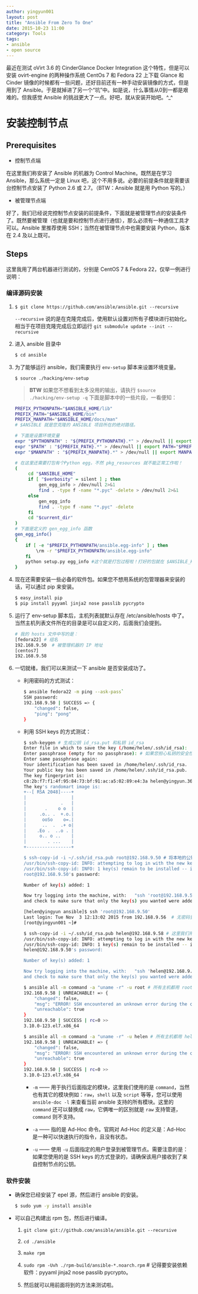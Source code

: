 ```yaml
---
author: yingyun001
layout: post
title: "Ansible From Zero To One"
date: 2015-10-23 11:00
category: Tools
tags:
- ansible
- open source
---
```


最近在测试 oVirt 3.6 的 CinderGlance Docker Integration 这个特性，但是可以安装 ovirt-engine 的两种操作系统 CentOs 7 和 Fedora 22 上下载 Glance 和 Cinder 镜像的时候都有一些问题，还好目前还有一种手动安装镜像的方式，但是用到了 Ansible。于是就掉进了另一个“坑”中。如是说，什么事情从0到一都是艰难的。但我感觉 Ansible 的挑战更大了一点。好吧，就从安装开始吧。^_^

# 安装控制节点

## Prerequisites

* 控制节点端

在这里我们称安装了 Ansible 的机器为 Control Machine。既然是在学习 Ansible，那么系统一定是 Linux 吧，这个不用多说。必要的前提条件就是需要该台控制节点安装了 Python 2.6 或 2.7。（BTW：Ansible 就是用 Python 写的。）


* 被管理节点端

好了，我们已经说完控制节点安装的前提条件，下面就是被管理节点的安装条件了。既然要被管理（也就是要和控制节点进行通信），那么必须有一种通信工具才可以。Ansible 里推荐使用 SSH；当然在被管理节点中也需要安装 Python，版本在 2.4 及以上既可。

## Steps
这里我用了两台机器进行测试的，分别是 CentOS 7 & Fedora 22，仅举一例进行说明：

### 编译源码安装

1. `$ git clone https://github.com/ansible/ansible.git --recursive`

   `--recursive` 说的是在克隆完成后，使用默认设置对所有子模块进行初始化。相当于在项目克隆完成后立即运行 `git submodule update --init --recursive` 

2. 进入 ansible 目录中
   
   ~~~ bash
   $ cd ansible
   ~~~

3. 为了能够运行 ansible，我们需要执行 `env-setup` 脚本来设置环境变量。

   `$ source ./hacking/env-setup`
   
   > **BTW**
   > 如果您不想看到太多没用的输出，请执行 `$source ./hacking/env-setup -q`
   下面是脚本中的一些片段，一看便知：

   ~~~ bash
   PREFIX_PYTHONPATH="$ANSIBLE_HOME/lib"  
   PREFIX_PATH="$ANSIBLE_HOME/bin"
   PREFIX_MANPATH="$ANSIBLE_HOME/docs/man"
   # $ANSIBLE 就是您克隆的 ANSIBLE 项目所在的绝对路径。
   ~~~

   ~~~ bash 
   # 下面是设置环境变量
   expr "$PYTHONPATH" : "${PREFIX_PYTHONPATH}.*" > /dev/null || export PYTHONPATH="$PREFIX_PYTHONPATH:$PYTHONPATH"
   expr "$PATH" : "${PREFIX_PATH}.*" > /dev/null || export PATH="$PREFIX_PATH:$PATH"
   expr "$MANPATH" : "${PREFIX_MANPATH}.*" > /dev/null || export MANPATH="$PREFIX_MANPATH:$MANPATH"
   ~~~

   ~~~ bash
   # 在这里还需要打包有个Python egg，不然 pkg_resources 就不能正常工作啦！
   (
        cd "$ANSIBLE_HOME"
        if [ "$verbosity" = silent ] ; then
            gen_egg_info > /dev/null 2>&1
            find . -type f -name "*.pyc" -delete > /dev/null 2>&1
        else
            gen_egg_info
            find . -type f -name "*.pyc" -delete
        fi
        cd "$current_dir"
   )
   # 下面是定义的 gen_egg_info 函数
   gen_egg_info()
   {
       if [ -e "$PREFIX_PYTHONPATH/ansible.egg-info" ] ; then
           \rm -r "$PREFIX_PYTHONPATH/ansible.egg-info"
       fi
       python setup.py egg_info #这个就是打包过程啦！打好的包就在 $ANSIBLE_HOME/lib/ansible.egg-info。这里使用打包格式是 egg_info，欲知更多格式请执行 python setup.py --help-commands。
   }
   ~~~

4. 现在还需要安装一些必备的软件包。如果您不想用系统的包管理器来安装的话，可以通过 pip 来安装。
   
   ~~~ bash
   $ easy_install pip
   $ pip install pyyaml jinja2 nose passlib pycrypto
   ~~~

5. 运行了 env-setup 脚本后，主机列表就默认存在 /etc/ansible/hosts 中了。当然主机列表文件所在的目录是可以自定义的，后面我们会提到。

   ~~~bash
   # 我的 hosts 文件中写的是：
   [fedora22] # 组名
   192.168.9.50  # 被管理机器的 IP 地址
   [centos7]
   192.168.9.58
   ~~~

6. 一切就绪，我们可以来测试一下 ansible 是否安装成功了。
   
   * 利用密码的方式测试：

     ~~~ bash
     $ ansible fedora22 -m ping --ask-pass`  
     SSH password: 
     192.168.9.50 | SUCCESS => {
         "changed": false, 
         "ping": "pong"
     }
     ~~~

   * 利用 SSH keys 的方式测试：

     ~~~ bash
     $ ssh-keygen # 生成公钥 id_rsa.put 和私钥 id_rsa
     Enter file in which to save the key (/home/helen/.ssh/id_rsa): 
     Enter passphrase (empty for no passphrase): # 如果您担心私钥的安全性，请为私钥设置口令。 
     Enter same passphrase again: 
     Your identification has been saved in /home/helen/.ssh/id_rsa.
     Your public key has been saved in /home/helen/.ssh/id_rsa.pub.
     The key fingerprint is:
     c8:2b:f7:f1:4f:95:84:73:bf:91:ac:a5:02:89:e4:3a helen@yingyun.36
     The key's randomart image is:
     +--[ RSA 2048]----+
     |                 |
     |             .   |
     |       .    o o  |
     |     .o.. .  +.o.|
     |      ooSo    o=.|
     |      ..  .  .+ o|
     |    .Eo .  ..o . |
     |     o.. o ..    |
     |        . ...    |
     +-----------------+

     $ ssh-copy-id -i ~/.ssh/id_rsa.pub root@192.168.9.50 # 将本地的公钥传到目的机器（192.168.9.50）中。
     /usr/bin/ssh-copy-id: INFO: attempting to log in with the new key(s), to filter out any that are already installed
     /usr/bin/ssh-copy-id: INFO: 1 key(s) remain to be installed -- if you are prompted now it is to install the new keys
     root@192.168.9.50's password: 

     Number of key(s) added: 1

     Now try logging into the machine, with:   "ssh 'root@192.168.9.50'"
     and check to make sure that only the key(s) you wanted were added.
     
     [helen@yingyun ansible]$ ssh 'root@192.168.9.50' 
     Last login: Tue Nov  3 12:13:02 2015 from 192.168.9.56  # 无密码登录设置成功！
     [root@yingyun001 ~]# 
     
     $ ssh-copy-id -i ~/.ssh/id_rsa.pub helen@192.168.9.58 # 这里我们用 helen 用户，为什么用另一个用户，一会儿就知道啦   
     /usr/bin/ssh-copy-id: INFO: attempting to log in with the new key(s), to filter out any that are already installed
     /usr/bin/ssh-copy-id: INFO: 1 key(s) remain to be installed -- if you are prompted now it is to install the new keys
     helen@192.168.9.50's password: 

     Number of key(s) added: 1

     Now try logging into the machine, with:   "ssh 'helen@192.168.9.50'"
     and check to make sure that only the key(s) you wanted were added.
     ~~~     
 
     ~~~ bash
     $ ansible all -m command -a "uname -r" -u root # 所有主机都用 root 用户来 ping
     192.168.9.58 | UNREACHABLE! => {
         "changed": false, 
         "msg": "ERROR! SSH encountered an unknown error during the connection. We recommend you re-run the command using -vvvv, which will enable SSH debugging output to help diagnose the issue", 
         "unreachable": true
     }
     192.168.9.50 | SUCCESS | rc=0 >>
     3.10.0-123.el7.x86_64
     ~~~

     ~~~ bash
     $ ansible all -m command -a "uname -r" -u helen # 所有主机都用 helen 用户来 ping，和上面的对比后您应该明白 -u 的用法了吧！
     192.168.9.58 | UNREACHABLE! => {
         "changed": false, 
         "msg": "ERROR! SSH encountered an unknown error during the connection. We recommend you re-run the command using -vvvv, which will enable SSH debugging output to help diagnose the issue", 
         "unreachable": true
     }
     192.168.9.50 | SUCCESS | rc=0 >>
     3.10.0-123.el7.x86_64
     ~~~          

     * `-m` —— 用于执行后面指定的模块，这里我们使用的是 `command`，当然也有其它的模块例如：`raw`，`shell` 以及 `script` 等等，您可以使用 `ansible-doc -l` 来查看当前 ansible 支持的所有模块。这里的 `command` 还可以替换成 `raw`，它俩唯一的区别就是 `raw` 支持管道，`command` 则不支持。

     * `-a` —— 指的是 Ad-Hoc 命令。官网对 Ad-Hoc 的定义是：Ad-Hoc 是一种可以快速执行的指令，且没有状态。
     
     * `-u` —— 使用 `-u` 后面指定的用户登录到被管理节点。需要注意的是：如果您使用的是 SSH keys 的方式登录的，请确保该用户接收到了来自控制节点的公钥。

### 软件安装
     
* 确保您已经安装了 epel 源，然后进行 ansible 的安装。
 
  ~~~ bash
  $ sudo yum -y install ansible
  ~~~
   
* 可以自己构建出 rpm 包，然后进行编译。
  1. `git clone git://github.com/ansible/ansible.git --recursive`

  2. `cd ./ansible`

  3. `make rpm`

  4. `sudo rpm -Uvh ./rpm-build/ansible-*.noarch.rpm` # 记得要安装依赖软件：pyyaml jinja2 nose passlib pycrypto。

  5. 然后就可以用前面将到的方法来测试啦。
